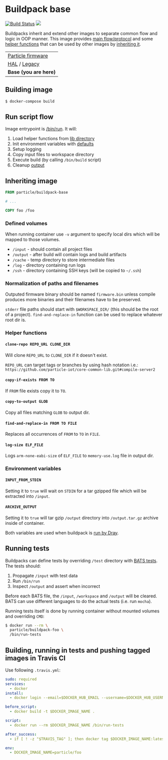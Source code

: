 # Buildpack base

[![Build Status](https://travis-ci.org/particle-iot/buildpack-base.svg)](https://travis-ci.org/particle-iot/buildpack-base) [![](https://imagelayers.io/badge/particle/buildpack-base:latest.svg)](https://imagelayers.io/?images=particle/buildpack-base:latest 'Get your own badge on imagelayers.io')

Buildpacks inherit and extend other images to separate common flow and logic in OOP manner.
This image provides [main flow/protocol](#flow) and some [helper functions](#helper-functions) that can be used by other images by [inheriting it](#inheriting-image).

| |
|---|
|  [Particle firmware](https://github.com/particle-iot/firmware-buildpack-builder)  |
| [HAL](https://github.com/particle-iot/buildpack-hal) / [Legacy](https://github.com/particle-iot/buildpack-0.3.x)   |
| **Base (you are here)** |


## Building image

```bash
$ docker-compose build
```

## Run script flow

Image entrypoint is [/bin/run](bin/run). It will:

1. Load helper functions from [lib directory](lib/helpers)
2. Init environment variables with [defaults](bin/setup-env)
3. Setup logging
4. Copy input files to workspace directory
5. Execute build (by calling `/bin/build` script)
6. Cleanup [output](#normalization-of-paths-and-filenames)

## Inheriting image

```Dockerfile
FROM particle/buildpack-base

# ...

COPY foo /foo
```

### Defined volumes

When running container use `-v` argument to specify local dirs which will be mapped to those volumes.

* `/input` - should contain all project files
* `/output` - after build will contain logs and build artifacts
* `/cache` - temp directory to store intermediate files
* `/log` - directory containing run logs
* `/ssh` - directory containing SSH keys (will be copied to `~/.ssh`)

### Normalization of paths and filenames

Outputed firmware binary should be named `firmware.bin` unless compile produces more binaries and their filenames have to be preserved.

`stderr` file paths should start with `$WORKSPACE_DIR/` (this should be the root of a project).
`find-and-replace-in` function can be used to replace whatever root dir is.

### Helper functions

#### `clone-repo REPO_URL CLONE_DIR`
Will clone `REPO_URL` to `CLONE_DIR` if it doesn't exist.

`REPO_URL` can target tags or branches by using hash notation i.e.: `https://github.com/particle-iot/core-common-lib.git#compile-server2`

#### `copy-if-exists FROM TO`
If `FROM` file exists copy it to `TO`.

#### `copy-to-output GLOB`
Copy all files matching `GLOB` to output dir.

#### `find-and-replace-in FROM TO FILE`
Replaces all occurrences of `FROM` to `TO` in `FILE`.

#### `log-size ELF_FILE`
Logs `arm-none-eabi-size` of `ELF_FILE` to `memory-use.log` file in output dir.

### Environment variables

#### `INPUT_FROM_STDIN`
Setting it to `true` will wait on `STDIN` for a tar gzipped file which will be extracted into `/input`.

#### `ARCHIVE_OUTPUT`
Setting it to `true` will tar gzip `/output` directory into `/output.tar.gz` archive inside of container.

Both variables are used when buildpack is [run by Dray](https://github.com/CenturyLinkLabs/dray#custom-file).

## Running tests

Buildpacks can define tests by overriding `/test` directory with [BATS tests](https://github.com/sstephenson/bats). The tests should:

1. Propagate `/input` with test data
2. Run `/bin/run`
3. Inspect `/output` and assert when incorrect

Before each BATS file, the `/input`, `/workspace` and `/output` will be cleared.
BATS can use different languages to do the actual tests (i.e. run `mocha`).

Running tests itself is done by running container without mounted volumes and overriding `CMD`:

```bash
$ docker run --rm \
  particle/buildpack-foo \
  /bin/run-tests
```

## Building, running in tests and pushing tagged images in Travis CI

Use following `.travis.yml`:

```yaml
sudo: required
services:
  - docker
install:
  - docker login --email=$DOCKER_HUB_EMAIL --username=$DOCKER_HUB_USERNAME --password=$DOCKER_HUB_PASSWORD

before_script:
  - docker build -t $DOCKER_IMAGE_NAME .

script:
  - docker run --rm $DOCKER_IMAGE_NAME /bin/run-tests

after_success:
  - if [ ! -z "$TRAVIS_TAG" ]; then docker tag $DOCKER_IMAGE_NAME:latest $DOCKER_IMAGE_NAME:$TRAVIS_TAG; fi && docker push $DOCKER_IMAGE_NAME

env:
  - DOCKER_IMAGE_NAME=particle/foo
```
